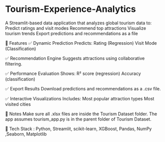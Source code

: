 # Tourism-Experience-Analytics

A Streamlit-based data application that analyzes global tourism data to:
Predict ratings and visit modes
Recommend top attractions
Visualize tourism trends
Export predictions and recommendations as a file

🚀 Features
✅ Dynamic Prediction
Predicts:
Rating (Regression)
Visit Mode (Classification)

✅ Recommendation Engine
Suggests attractions using collaborative filtering.

✅ Performance Evaluation
Shows:
R² score (regression)
Accuracy (classification)

✅ Export Results
Download predictions and recommendations as a .csv file.

✅ Interactive Visualizations
Includes:
Most popular attraction types
Most visited cities


📌 Notes
Make sure all .xlsx files are inside the Tourism Dataset folder.
The app assumes tourism_app.py is in the parent folder of Tourism Dataset.

🧠 Tech Stack :
Python, Streamlit, scikit-learn, XGBoost, Pandas, NumPy ,Seaborn, Matplotlib




